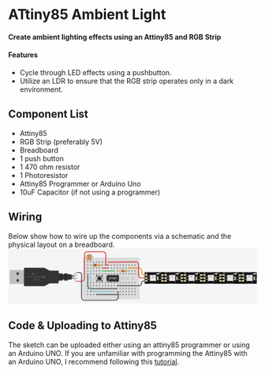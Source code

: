 # ATtiny85 Ambient Light
#### Create ambient lighting effects using an Attiny85 and RGB Strip
#### Features
+ Cycle through LED effects using a pushbutton.
+ Utilize an LDR to ensure that the RGB strip operates only in a dark environment.
## Component List
+ Attiny85
+ RGB Strip (preferably 5V)
+ Breadboard 
+ 1 push button
+ 1 470 ohm resistor
+ 1 Photoresistor
+ Attiny85 Programmer or Arduino Uno
+ 10uF Capacitor (if not using a programmer)
## Wiring
Below show how to wire up the components via a schematic and the physical layout on a breadboard.
![Breadboard Wiring](https://github.com/NeonVulture/Arduino-Projects/blob/main/ATtiny85-Ambient-Light/Assets/Breadboard_Wiring.jpg "Breadboard Wiring")

## Code & Uploading to Attiny85
The sketch can be uploaded either using an attiny85 programmer or using an Arduino UNO. If you are unfamiliar with programming the Attiny85 with an Arduino UNO, I recommend following this [tutorial](https://create.arduino.cc/projecthub/arjun/programming-attiny85-with-arduino-uno-afb829).
